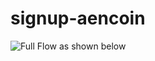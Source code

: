 # signup-aencoin

![Full Flow as shown below](https://raw.githubusercontent.com/AENCO-Global/signup-aencoin/master/docs/Docs/UserSignup.puml)
